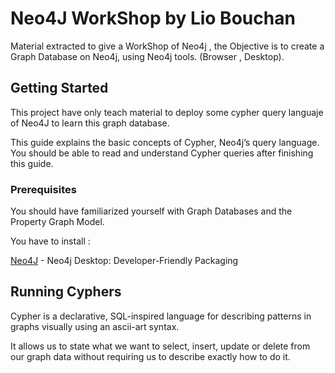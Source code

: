 # Neo4J WorkShop by Lio Bouchan
Material extracted to give a WorkShop of Neo4j , the Objective is to create a Graph Database on Neo4j, using Neo4j tools. (Browser , Desktop).

## Getting Started
This project have only teach material to deploy some cypher query languaje of
Neo4J to learn this graph database.

This guide explains the basic concepts of Cypher, Neo4j’s query language. You should be able to read and understand Cypher queries after finishing this guide.


### Prerequisites
You should have familiarized yourself with Graph Databases and the Property Graph Model.

You have to install :

[Neo4J](https://neo4j.com/download/) - Neo4j Desktop: Developer-Friendly Packaging

## Running Cyphers
Cypher is a declarative, SQL-inspired language for describing patterns in graphs visually using an ascii-art syntax.

It allows us to state what we want to select, insert, update or delete from our graph data without requiring us to describe exactly how to do it.

